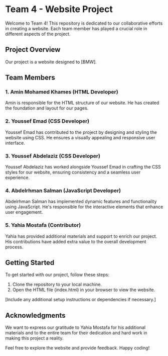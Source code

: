 # Team 4 - Website Project

Welcome to Team 4! This repository is dedicated to our collaborative efforts in creating a website. Each team member has played a crucial role in different aspects of the project.

## Project Overview

Our project is a website designed to [BMW].

## Team Members

### 1. Amin Mohamed Khames (HTML Developer)

Amin is responsible for the HTML structure of our website. He has created the foundation and layout for our pages.

### 2. Youssef Emad (CSS Developer)

Youssef Emad has contributed to the project by designing and styling the website using CSS. He ensures a visually appealing and responsive user interface.

### 3. Youssef Abdelaziz (CSS Developer)

Youssef Abdelaziz has worked alongside Youssef Emad in crafting the CSS styles for our website, ensuring consistency and a seamless user experience.

### 4. Abdelrhman Salman (JavaScript Developer)

Abdelrhman Salman has implemented dynamic features and functionality using JavaScript. He's responsible for the interactive elements that enhance user engagement.

### 5. Yahia Mostafa (Contributor)

Yahia has provided additional materials and support to enrich our project. His contributions have added extra value to the overall development process.

## Getting Started

To get started with our project, follow these steps:

1. Clone the repository to your local machine.
2. Open the HTML file (index.html) in your browser to view the website.

[Include any additional setup instructions or dependencies if necessary.]




## Acknowledgments

We want to express our gratitude to Yahia Mostafa for his additional materials and to the entire team for their dedication and hard work in making this project a reality.

Feel free to explore the website and provide feedback. Happy coding!

